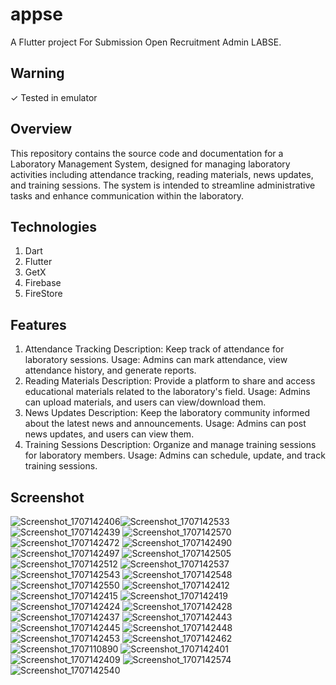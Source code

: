 # appse

A Flutter project For Submission Open Recruitment Admin LABSE.

## Warning
✓ Tested in emulator

## Overview
This repository contains the source code and documentation for a Laboratory Management System, designed for managing laboratory activities including attendance tracking, reading materials, news updates, and training sessions. The system is intended to streamline administrative tasks and enhance communication within the laboratory.

## Technologies
1. Dart
2. Flutter
3. GetX
4. Firebase
5. FireStore

## Features
1. Attendance Tracking
Description: Keep track of attendance for laboratory sessions.
Usage: Admins can mark attendance, view attendance history, and generate reports.
2. Reading Materials
Description: Provide a platform to share and access educational materials related to the laboratory's field.
Usage: Admins can upload materials, and users can view/download them.
3. News Updates
Description: Keep the laboratory community informed about the latest news and announcements.
Usage: Admins can post news updates, and users can view them.
4. Training Sessions
Description: Organize and manage training sessions for laboratory members.
Usage: Admins can schedule, update, and track training sessions.

## Screenshot
![Screenshot_1707142406](https://github.com/pramudyanuar/appse/assets/131145420/1c5a561d-7569-4413-9dcb-0ea9f68a69b0)![Screenshot_1707142533](https://github.com/pramudyanuar/appse/assets/131145420/1d61e15f-2a1b-4f40-9ec3-d42a8ecc8e21)
![Screenshot_1707142439](https://github.com/pramudyanuar/appse/assets/131145420/1937ed30-842a-4ea1-bcad-7c6d3837742b)
![Screenshot_1707142570](https://github.com/pramudyanuar/appse/assets/131145420/8dad1409-4b49-45c2-9897-2d7fede18009)
![Screenshot_1707142472](https://github.com/pramudyanuar/appse/assets/131145420/f56f505f-2b88-49f8-a600-c20debc96b57)
![Screenshot_1707142490](https://github.com/pramudyanuar/appse/assets/131145420/aaa2fb0d-f01f-4842-b425-f9cbf10f3a4a)
![Screenshot_1707142497](https://github.com/pramudyanuar/appse/assets/131145420/863a4a26-e81c-4654-b2f5-aaf9d12660e1)
![Screenshot_1707142505](https://github.com/pramudyanuar/appse/assets/131145420/d547afaa-579c-4e39-8f4b-7119c35ab4bd)
![Screenshot_1707142512](https://github.com/pramudyanuar/appse/assets/131145420/ee3d391b-8fdd-4b00-8a08-fecbe1d4ac72)
![Screenshot_1707142537](https://github.com/pramudyanuar/appse/assets/131145420/0bee6a7d-691e-464d-8513-fdf75cef336e)
![Screenshot_1707142543](https://github.com/pramudyanuar/appse/assets/131145420/48dc4fa7-bee5-4ec8-9553-63c846677328)
![Screenshot_1707142548](https://github.com/pramudyanuar/appse/assets/131145420/340edd1c-09e0-46e3-a728-51f23f6818c1)
![Screenshot_1707142550](https://github.com/pramudyanuar/appse/assets/131145420/d56c0b87-5958-466b-911c-3101eb9ca03d)
![Screenshot_1707142412](https://github.com/pramudyanuar/appse/assets/131145420/ef05f1c7-9476-437a-8be6-8ac948b72b20)
![Screenshot_1707142415](https://github.com/pramudyanuar/appse/assets/131145420/f6c04fcc-3f16-4977-9730-fb97f68e8552)
![Screenshot_1707142419](https://github.com/pramudyanuar/appse/assets/131145420/6efc4e30-2496-41f1-8a8d-7af529f56acd)
![Screenshot_1707142424](https://github.com/pramudyanuar/appse/assets/131145420/acd85bf9-7c3e-4c09-b964-ccb2df10880d)
![Screenshot_1707142428](https://github.com/pramudyanuar/appse/assets/131145420/80a9391d-5636-4886-8ab4-8e80f4ec40b2)
![Screenshot_1707142437](https://github.com/pramudyanuar/appse/assets/131145420/878d4849-a627-4fff-9ad3-e89426e46d85)
![Screenshot_1707142443](https://github.com/pramudyanuar/appse/assets/131145420/9fc20523-39de-41da-8cfc-7c83542200b4)
![Screenshot_1707142445](https://github.com/pramudyanuar/appse/assets/131145420/65c3f01b-1eff-4f64-b063-025f8f0dffbd)
![Screenshot_1707142448](https://github.com/pramudyanuar/appse/assets/131145420/06c833ed-8b7d-4c33-896e-5763b09bd958)
![Screenshot_1707142453](https://github.com/pramudyanuar/appse/assets/131145420/1a3c91c7-bf9f-4cee-b3c5-2d3135f0381c)
![Screenshot_1707142462](https://github.com/pramudyanuar/appse/assets/131145420/afc30865-3a9e-49b2-b79b-08b308d1a542)
![Screenshot_1707110890](https://github.com/pramudyanuar/appse/assets/131145420/de1b00de-8e32-493b-bdbc-4582114887af)
![Screenshot_1707142401](https://github.com/pramudyanuar/appse/assets/131145420/ba8f1ce4-3aea-4000-abee-002b3c2e3e69)
![Screenshot_1707142409](https://github.com/pramudyanuar/appse/assets/131145420/e368379b-3164-4184-b0be-420fcd1ffa54)
![Screenshot_1707142574](https://github.com/pramudyanuar/appse/assets/131145420/2d043b38-f2c8-4ef0-aa2f-1279f44e0113)
![Screenshot_1707142540](https://github.com/pramudyanuar/appse/assets/131145420/f4326bef-2439-4204-a194-2169edcd6cf3)


